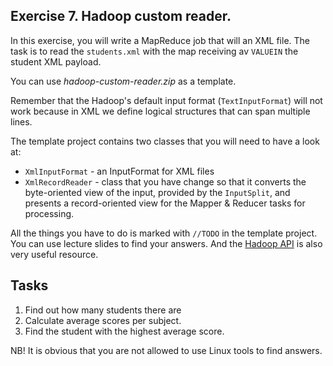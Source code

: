 ## Exercise 7. Hadoop custom reader.

In this exercise, you will write a MapReduce job that will an XML file.
The task is to read the `students.xml` with the map receiving av `VALUEIN` the student XML payload. 

You can use _hadoop-custom-reader.zip_ as a template.

Remember that the Hadoop's default input format (`TextInputFormat`) will not work because in XML we define logical structures that can span multiple lines. 

The template project contains two classes that you will need to have a look at:
* `XmlInputFormat` - an InputFormat for XML files
* `XmlRecordReader` - class that you have change so that it converts the byte-oriented view of the input, provided by the `InputSplit`, and presents a record-oriented view for the Mapper & Reducer tasks for processing.

All the things you have to do is marked with `//TODO` in the template project. You can use lecture slides to find your answers. And the [Hadoop API](https://hadoop.apache.org/docs/r2.7.3/api/) is also very useful resource.


## Tasks
1. Find out how many students there are
2. Calculate average scores per subject.
3. Find the student with the highest average score.

NB! It is obvious that you are not allowed to use Linux tools to find answers.
